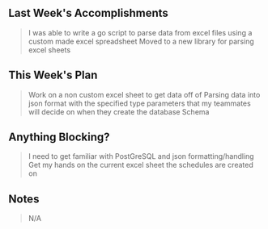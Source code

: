 ## Last Week's Accomplishments

> I was able to write a go script to parse data from excel files using a
custom made excel spreadsheet
> Moved to a new library for parsing excel sheets

## This Week's Plan

> Work on a non custom excel sheet to get data off of
> Parsing data into json format with the specified type parameters that my
teammates will decide on when they create the database Schema

## Anything Blocking?

> I need to get familiar with PostGreSQL and json formatting/handling
> Get my hands on the current excel sheet the schedules are created on


## Notes

> N/A
